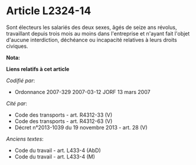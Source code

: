 # Article L2324-14

Sont électeurs les salariés des deux sexes, âgés de seize ans révolus, travaillant depuis trois mois au moins dans
l'entreprise et n'ayant fait l'objet d'aucune interdiction, déchéance ou incapacité relatives à leurs droits civiques.

**Nota:**



**Liens relatifs à cet article**

_Codifié par_:

  - Ordonnance 2007-329 2007-03-12 JORF 13 mars 2007

_Cité par_:

  - Code des transports - art. R4312-33 (V)
  - Code des transports - art. R4312-63 (V)
  - Décret n°2013-1039 du 19 novembre 2013 - art. 28 (V)

_Anciens textes_:

  - Code du travail - art. L433-4 (AbD)
  - Code du travail - art. L433-4 (M)
